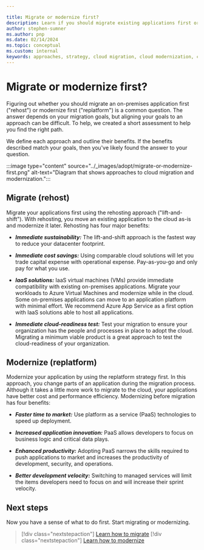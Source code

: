 ```yaml
---

title: Migrate or modernize first?
description: Learn if you should migrate existing applications first or modernize them before migrating to the cloud.
author: stephen-sumner
ms.author: pnp
ms.date: 02/14/2024
ms.topic: conceptual
ms.custom: internal
keywords: approaches, strategy, cloud migration, cloud modernization, cloud adoption framework
---
```


# Migrate or modernize first?

Figuring out whether you should migrate an on-premises application first ("rehost") or modernize first ("replatform") is a common question. The answer depends on your migration goals, but aligning your goals to an approach can be difficult. To help, we created a short assessment to help you find the right path.

We define each approach and outline their benefits. If the benefits described match your goals, then you've likely found the answer to your question.

:::image type="content" source="../_images/adopt/migrate-or-modernize-first.png" alt-text="Diagram that shows approaches to cloud migration and modernization.":::

<!-- docutune:ignore Rehost Replatform -->

## Migrate (rehost)

Migrate your applications first using the rehosting approach ("lift-and-shift"). With rehosting, you move an existing application to the cloud as-is and modernize it later. Rehosting has four major benefits:

- ***Immediate sustainability:*** The lift-and-shift approach is the fastest way to reduce your datacenter footprint.

- ***Immediate cost savings:*** Using comparable cloud solutions will let you trade capital expense with operational expense. Pay-as-you-go and only pay for what you use.

- ***IaaS solutions:*** IaaS virtual machines (VMs) provide immediate compatibility with existing on-premises applications. Migrate your workloads to Azure Virtual Machines and modernize while in the cloud. Some on-premises applications can move to an application platform with minimal effort. We recommend Azure App Service as a first option with IaaS solutions able to host all applications.

- ***Immediate cloud-readiness test:*** Test your migration to ensure your organization has the people and processes in place to adopt the cloud. Migrating a minimum viable product is a great approach to test the cloud-readiness of your organization.

## Modernize (replatform)

Modernize your application by using the replatform strategy first. In this approach, you change parts of an application during the migration process. Although it takes a little more work to migrate to the cloud, your applications have better cost and performance efficiency. Modernizing before migration has four benefits:

- ***Faster time to market:*** Use platform as a service (PaaS) technologies to speed up deployment.

- ***Increased application innovation:*** PaaS allows developers to focus on business logic and critical data plays.

- ***Enhanced productivity:*** Adopting PaaS narrows the skills required to push applications to market and increases the productivity of development, security, and operations.

- ***Better development velocity:*** Switching to managed services will limit the items developers need to focus on and will increase their sprint velocity.

## Next steps

Now you have a sense of what to do first. Start migrating or modernizing.

> [!div class="nextstepaction"]
> [Learn how to migrate](../migrate/index.md)
> [!div class="nextstepaction"]
> [Learn how to modernize](../modernize/index.md)
